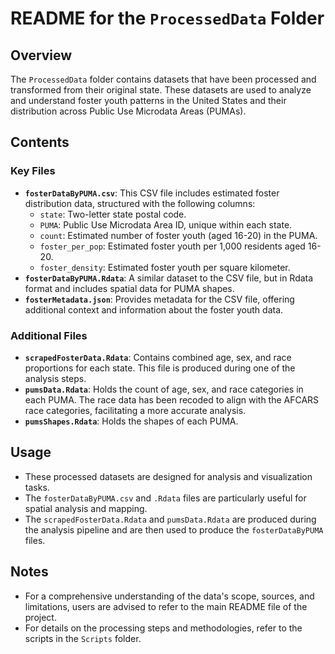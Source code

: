 # README for the `ProcessedData` Folder

## Overview

The `ProcessedData` folder contains datasets that have been processed and transformed from their original state. These datasets are used to analyze and understand foster youth patterns in the United States and their distribution across Public Use Microdata Areas (PUMAs).

## Contents

### Key Files

- **`fosterDataByPUMA.csv`**: This CSV file includes estimated foster distribution data, structured with the following columns:
     - `state`: Two-letter state postal code.
     - `PUMA`: Public Use Microdata Area ID, unique within each state.
     - `count`: Estimated number of foster youth (aged 16-20) in the PUMA.
     - `foster_per_pop`: Estimated foster youth per 1,000 residents aged 16-20.
     - `foster_density`: Estimated foster youth per square kilometer.
- **`fosterDataByPUMA.Rdata`**: A similar dataset to the CSV file, but in Rdata format and includes spatial data for PUMA shapes.
- **`fosterMetadata.json`**: Provides metadata for the CSV file, offering additional context and information about the foster youth data.

### Additional Files

- **`scrapedFosterData.Rdata`**: Contains combined age, sex, and race proportions for each state. This file is produced during one of the analysis steps.
- **`pumsData.Rdata`**: Holds the count of age, sex, and race categories in each PUMA. The race data has been recoded to align with the AFCARS race categories, facilitating a more accurate analysis.
- **`pumsShapes.Rdata`**: Holds the shapes of each PUMA. 

## Usage

- These processed datasets are designed for analysis and visualization tasks.
- The `fosterDataByPUMA.csv` and `.Rdata` files are particularly useful for spatial analysis and mapping.
- The `scrapedFosterData.Rdata` and `pumsData.Rdata` are produced during the analysis pipeline and are then used to produce the `fosterDataByPUMA` files.

## Notes

- For a comprehensive understanding of the data's scope, sources, and limitations, users are advised to refer to the main README file of the project.
- For details on the processing steps and methodologies, refer to the scripts in the `Scripts` folder.
